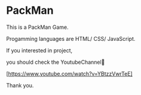 # PackMan

This is a PackMan Game.

Progamming languages are HTML/ CSS/ JavaScript.

If you interested in project, 

you should check the YoutubeChannel🔽

[https://www.youtube.com/watch?v=YBtzzVwrTeE]

Thank you.
